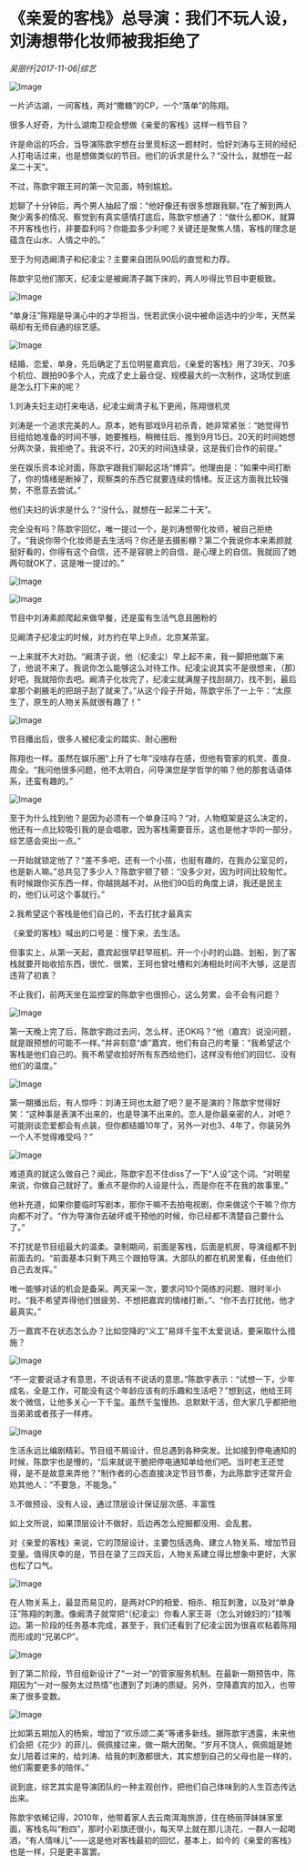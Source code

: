 # 《亲爱的客栈》总导演：我们不玩人设，刘涛想带化妆师被我拒绝了

*吴丽仟|2017-11-06|综艺*

![Image](http://si1.go2yd.com/get-image/0I6TpPYelPs)

一片泸沽湖，一间客栈，两对“撒糖”的CP，一个“落单”的陈翔。

很多人好奇，为什么湖南卫视会想做《亲爱的客栈》这样一档节目？

许是命运的巧合，当导演陈歆宇想在台里竞标这一题材时，恰好刘涛与王珂的经纪人打电话过来，也是想做类似的节目。他们的诉求是什么？“没什么，就想在一起呆二十天”。

不过，陈歆宇跟王珂的第一次见面，特别尴尬。

尬聊了十分钟后，两个男人抽起了烟：“他好像还有很多想跟我聊。”在了解到两人聚少离多的情况、察觉到有真实感情打底后，陈歆宇想通了：“做什么都OK，就算不开客栈也行，非要盈利吗？你能盈多少利呢？关键还是聚焦人情，客栈的理念是蕴含在山水、人情之中的。”

至于为何选阚清子和纪凌尘？主要来自团队90后的直觉和力荐。

陈歆宇见他们那天，纪凌尘是被阚清子踹下床的，两人吵得比节目中更极致。

![Image](http://si1.go2yd.com/get-image/0I6TpMs9nai)

“单身汪”陈翔是导演心中的才华担当，恍若武侠小说中被命运选中的少年，天然呆萌却有无师自通的综艺感。

![Image](http://si1.go2yd.com/get-image/0I6TpOEONZA)

结婚、恋爱、单身，先后确定了五位明星嘉宾后，《亲爱的客栈》用了39天、70多个机位、跟拍90多个人，完成了史上最仓促、规模最大的一次制作，这场仗到底是怎么打下来的呢？

1.刘涛夫妇主动打来电话，纪凌尘阚清子私下更闹，陈翔很机灵

刘涛是一个追求完美的人。原本，她有部戏9月初杀青，她非常紧张：“她觉得节目组给她准备的时间不够，她要推档，稍微往后、推到9月15日。20天的时间她想分两次录，我拒绝了。我说不行，20天的时间连续录，这是我们合作的前提。”

坐在娱乐资本论对面，陈歆宇跟我们聊起这场“博弈”。他理由是：“如果中间打断了，你的情绪是断掉了，观察类的东西它就要连续的情绪。反正这方面我比较强势，不愿意去尝试。”

他们夫妇的诉求是什么？“没什么，就想在一起呆二十天”。

完全没有吗？陈歆宇回忆，唯一提过一个，是刘涛想带化妆师，被自己拒绝了。“我说你带个化妆师是去生活吗？你还是去摄影棚？第二个我说你本来素颜就挺好看的，你得有这个自信，还不是容貌上的自信，是心理上的自信。我就回了她两句就OK了，这是唯一提过的。”

![Image](http://si1.go2yd.com/get-image/0I6TpQxvkUS)

![Image](http://si1.go2yd.com/get-image/0I6TpVC2haC)

节目中刘涛素颜爬起来做早餐，还是蛮有生活气息且圈粉的

见阚清子纪凌尘的时候，对方约在早上9点，北京某茶室。

一上来就不大对劲。“阚清子说，他（纪凌尘）早上起不来，我一脚把他踹下来了，他说不来了。我说你怎么能够这么对待工作。纪凌尘说其实不是很想来，（那）好吧，我就陪你去吧。阚清子化妆完了，纪凌尘就满屋子找刮胡刀，找不到，最后拿那个剃腋毛的把胡子刮了就来了。”从这个段子开始，陈歆宇乐了一上午：“太原生了，原生的人物关系就很有趣了！”

![Image](http://si1.go2yd.com/get-image/0I6TpTm7SZk)

节目播出后，很多人被纪凌尘的踏实、耐心圈粉

陈翔也一样。虽然在娱乐圈“上升了七年”没啥存在感，但他有管家的机灵、善良、周全。“我问他很多问题，他不太明白，问导演您是学哲学的嘛？他的那套话语体系，还蛮有趣的。”

![Image](http://si1.go2yd.com/get-image/0I6TpSKaG2a)

至于为什么找到他？是因为必须有一个单身汪吗？“对，人物框架是这么决定的，他还有一点比较吸引我的是会唱歌，因为客栈需要音乐，这也是他才华的一部分，综艺感会突出一点。”

一开始就锁定他了？“差不多吧，还有一个小孩，也挺有趣的，在我办公室见的，也是新人嘛。”总共见了多少人？陈歆宇顿了顿：“没多少对，因为时间比较匆忙。有时候跟你买东西一样，你越挑越不对。从他们90后的角度上讲，我还是民主的，他们认可这个事就行。”

2.我希望这个客栈是他们自己的，不去打扰才最真实

《亲爱的客栈》喊出的口号是：慢下来，去生活。

但事实上，从第一天起，嘉宾起很早赶早班机、开一个小时的山路、划船，到了客栈就要开始收拾东西，很忙、很累，王珂也曾吐槽和刘涛相处时间不大够，这是否违背了初衷？

不止我们，前两天坐在监控室的陈歆宇也很担心，这么劳累，会不会有问题？

![Image](http://si1.go2yd.com/get-image/0I6TpWWnZoW)

第一天晚上完了后，陈歆宇跑过去问，怎么样，还OK吗？“他（嘉宾）说没问题，就是跟预想的可能不一样。”并非刻意“虐”嘉宾，他们有自己的考量：“我希望这个客栈是他们自己的。我不希望收拾好所有东西给他们，这样没有他们的回忆、没有他们的温度。”

![Image](http://si1.go2yd.com/get-image/0I6TpXwz29o)

第一期播出后，有人惊呼：刘涛王珂也太甜了吧？是不是演的？陈歆宇觉得好笑：“这种事是表演不出来的，也是导演不出来的。恋人是你最亲密的人，对吧？可能刚谈恋爱都会有点装，但你都结婚10年了，另外一对也3、4年了，你装另外一个人不觉得难受吗？”

![Image](http://si1.go2yd.com/get-image/0I6TpgDfZA0)

难道真的就这么做自己？闻此，陈歆宇忍不住diss了一下“人设”这个词。“对明星来说，你做自己就好了。重点不是你的人设是什么，而是你在不在我的故事里。”

他补充道，如果你要临时写剧本，那你干嘛不去拍电视剧，你来做这个干嘛？你方向都不对了。“作为导演你去破坏或干预他的时候，你已经都不清楚自己要什么了。”

不打扰是节目组最大的温柔。录制期间，前面是客栈，后面是机房，导演组都不到前面去的。“前面基本只剩下两三个跟拍导演。大部队的都在机房里看，任由他们自己去发挥。”

唯一能够对话的机会是备采。两天采一次，要求问10个简练的问题、限时半小时。“我不希望弄得他们很疲劳、不想把嘉宾的情绪打断。”、“你不去打扰他，他才最真实。”

万一嘉宾不在状态怎么办？比如空降的“义工”易烊千玺不太爱说话，要采取什么措施？

![Image](http://si1.go2yd.com/get-image/0I6TphaLodE)

“不一定要说话才有意思，不说话有不说话的意思。”陈歆宇表示：“试想一下，少年成名，全是工作，可能没有这个年龄应该有的乐趣和生活吧？”想到这，他给王珂发个微信，让他多关心一下千玺。虽然千玺慢热、总默默干活，但大家几乎都把他当弟弟或者孩子一样疼。

![Image](http://si1.go2yd.com/get-image/0I6TpdShzPs)

生活永远比编剧精彩。节目组不屑设计，但总遇到各种突发。比如接到停电通知的时候，陈歆宇也是懵的，“后来就说干脆把停电通知单给他们吧。当时老王还觉得，是不是故意来弄他？”制作者的心态直接决定节目节奏，为此陈歆宇还常开会劝其他人：“不要急，不能急。”

3.不做预设、没有人设，通过顶层设计保证层次感、丰富性

如上文所说，如果顶层设计不做好，后边再怎么挖掘都没用、会乱套。

对《亲爱的客栈》来说，它的顶层设计，主要包括选角、建立人物关系、增加节目变量。值得庆幸的是，节目在录了三四天后，人物关系建立得比想象中更好，大家也松了口气。

![Image](http://si1.go2yd.com/get-image/0I6TpZFWFyi)

在人物关系上，最显而易见的，是两对CP的相爱、相杀、相互刺激，以及对“单身汪”陈翔的刺激。像阚清子就常把“（纪凌尘）你看人家王哥（怎么对媳妇的）”挂嘴边。第一阶段的任务基本完成，甚至于，我们还看到了纪凌尘因为很喜欢粘着陈翔而形成的“兄弟CP”。

![Image](http://si1.go2yd.com/get-image/0I6TpaeMUEK)

到了第二阶段，节目组新设计了“一对一”的管家服务机制。在最新一期预告中，陈翔因为“一对一服务太过热情”也遭到了刘涛的质疑。另外，空降嘉宾的加入，也带来了很多变数。

![Image](http://si1.go2yd.com/get-image/0I6Tpc0Qf7w)

比如第五期加入的杨紫，增加了“欢乐颂二美”等诸多新线。据陈歆宇透露，未来他们会把《花少》的菲儿、佩佩接过来，做一期大团聚。“岁月不饶人，佩佩姐是她女儿陪着过来的，给刘涛、给我的刺激都很大，其实想到自己的父母也是一样的，他们需要更多的陪伴。”

说到底，综艺其实是导演团队的一种主观创作，把他们自己体味到的人生百态传达出来。

陈歆宇依稀记得，2010年，他带着家人去云南洱海旅游，住在杨丽萍妹妹家里面，客栈名叫“粉四”，那时小彩旗还很小，每天早上就在那儿浇花，一群人一起喝酒，“有人情味儿”——这是他对客栈最初的回忆，基本上，如今的《亲爱的客栈》也是一样，只是更丰富罢。

